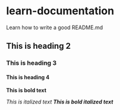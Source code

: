 # learn-documentation
Learn how to write a good README.md

## This is heading 2
### This is heading 3
#### This is heading 4
**This is bold text**

*This is italized text*
***This is bold italized text***